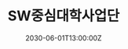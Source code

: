 ---
title: SW중심대학사업단

event: 전북대학교 중심대학 사업단
event_url: https://swuniv.jbnu.ac.kr/main/

location: 전북대학교 SW중심대학사업단
address:
  street: 백제대로 567
  city: 전주시 덕진구
  region: 전라북도
  postcode: '54896'
  country: 대한민국

summary: 사업 소개
사업소개: '사업단은 글로벌 SW 및 AI 전문 인재를 양성하며, 문제 해결 역량과 창의 융합 인재 육성을 목표로 합니다. AI와 다양한 분야의 융합을 통해 SW 인재 양성을 추진하며, 실전적인 산학 협력 모델을 구축하여 지역 사회에 기여합니다. 디지털 전환을 위한 혁신적인 교육 환경을 조성하고, JBNU SW의 핵심 가치를 확립합니다. AI 역량 강화를 위해 SW 관련 학과를 통합하고 심화 전공을 개설합니다. X+AI 융합 교육 과정을 구축하고 SW-AI 기초 교육을 통해 기술 문제 해결 역량을 향상시킵니다. 또한, 대학 간 교육 콘텐츠 공유와 개방형 교육 프로그램으로 SW 가치 확산을 추진합니다. 혁신적인 SW 교육 플랫폼을 통해 교육의 뉴노멀을 정립하며, JBNU SW 이니셔티브를 통해 교육 성과를 지역과 공유합니다.
'

# Talk start and end times.
#   End time can optionally be hidden by prefixing the line with `#`.
date: '2030-06-01T13:00:00Z'
date_end: '2030-06-01T15:00:00Z'
all_day: false

# Schedule page publish date (NOT talk date).
publishDate: '2017-01-01T00:00:00Z'

authors: []
tags: []

# Is this a featured talk? (true/false)
featured: false

image:
  filename: sw.jpg
  focal_point: Right

url_code: ''
url_pdf: ''
url_slides: ''
url_video: ''

# Markdown Slides (optional).
#   Associate this talk with Markdown slides.
#   Simply enter your slide deck's filename without extension.
#   E.g. `slides = "example-slides"` references `content/slides/example-slides.md`.
#   Otherwise, set `slides = ""`.
slides:

# Projects (optional).
#   Associate this post with one or more of your projects.
#   Simply enter your project's folder or file name without extension.
#   E.g. `projects = ["internal-project"]` references `content/project/deep-learning/index.md`.
#   Otherwise, set `projects = []`.
projects:
---